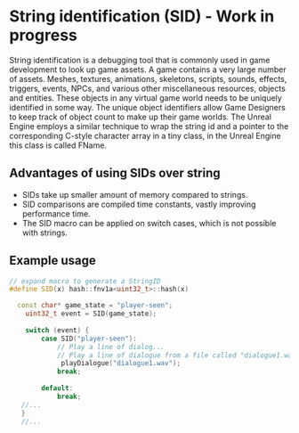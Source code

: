 # String identification (SID) - Work in progress 
String identification is a debugging tool that is commonly used in game development to look up game assets. A game contains a very large number of assets. Meshes, textures, animations, skeletons, scripts, sounds, effects, triggers, events, NPCs, and various other miscellaneous resources, objects and entities. These objects in any virtual game world needs to be uniquely identified in some way. The unique object identifiers allow Game Designers to keep track of object count to make up their game worlds. The Unreal Engine employs a similar technique  to wrap the string id and a pointer to the corresponding C-style character array in a tiny class, in the Unreal Engine this class is called FName.



## Advantages of using SIDs over string
* SIDs take up smaller amount of memory compared to strings.
* SID comparisons are compiled time constants, vastly improving performance time.  
* The SID macro can be applied on switch cases, which is not possible with strings.


## Example usage

```cpp
// expand macro to generate a StringID
#define SID(x) hash::fnv1a<uint32_t>::hash(x)

  const char* game_state = "player-seen";
    uint32_t event = SID(game_state);
    
    switch (event) {
        case SID("player-seen"):
            // Play a line of dialog...
            // Play a line of dialogue from a file called "dialogue1.wav"
             playDialogue("dialogue1.wav");
            break;
            
        default:
            break;
   //...
   }
   //...
    
``` 




